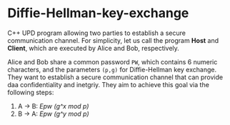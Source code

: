 # Diffie-Hellman-key-exchange
C++ UPD program allowing two parties to establish a secure communication channel. For simplicity, let us call the program **Host** and **Client**, which are executed by Alice and Bob, respectively.

Alice and Bob share a common password `PW`, which contains 6 numeric characters, and the parameters `(p,g)` for Diffie-Hellman key exchange. They want to establish a secure communication channel that can provide daa confidentiality and inetgriy. They aim to achieve this goal via the following steps:
1. A -> B: *Epw (g^x mod p)*
1. B -> A: *Epw (g^y mod p)*
